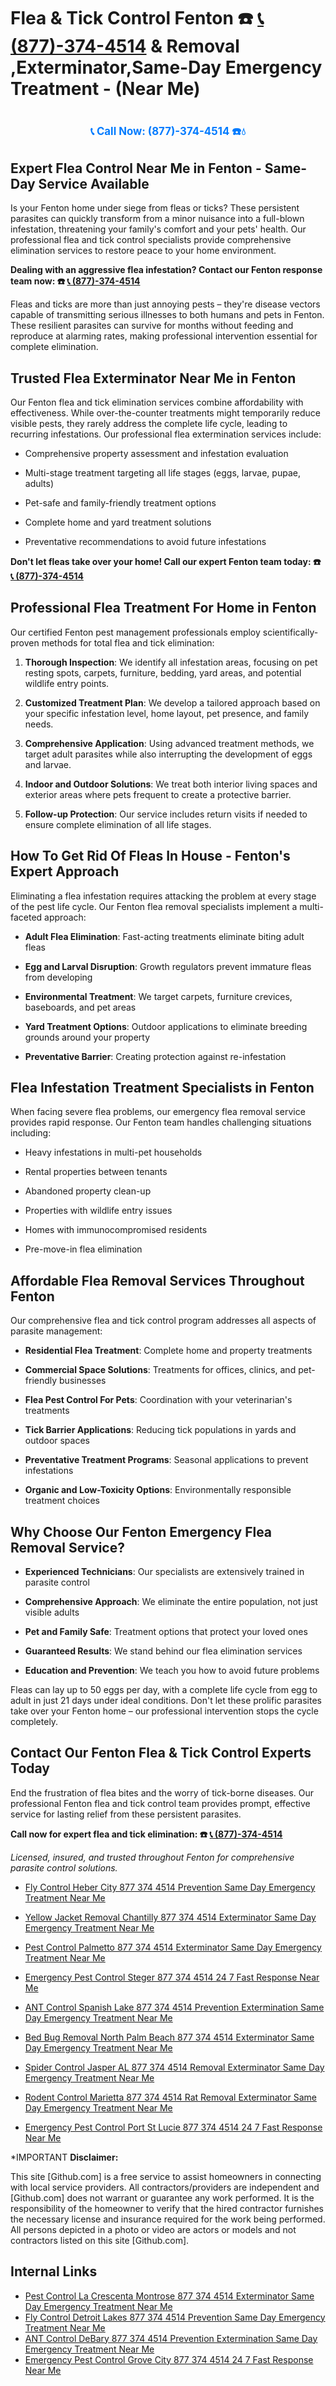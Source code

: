 # Flea & Tick Control Fenton ☎️ [📞 (877)-374-4514](https://pest-control-4514.netlify.app) & Removal ,Exterminator,Same-Day Emergency Treatment - (Near Me) 
# 

<p align="center" style="font-size: 1.2em; font-weight: bold; margin: 20px 0;">
  <a href="https://pest-control-4514.netlify.app" target="_blank" style="color: #007BFF; text-decoration: none;">📞 Call Now: (877)-374-4514 ☎️💧</a>
</p>

## Expert Flea Control Near Me in Fenton - Same-Day Service Available

Is your Fenton home under siege from fleas or ticks? These persistent parasites can quickly transform from a minor nuisance into a full-blown infestation, threatening your family's comfort and your pets' health. Our professional flea and tick control specialists provide comprehensive elimination services to restore peace to your home environment.

**Dealing with an aggressive flea infestation? Contact our Fenton response team now: ☎️ [📞 (877)-374-4514](https://pest-control-4514.netlify.app)**

Fleas and ticks are more than just annoying pests – they're disease vectors capable of transmitting serious illnesses to both humans and pets in Fenton. These resilient parasites can survive for months without feeding and reproduce at alarming rates, making professional intervention essential for complete elimination.

## Trusted Flea Exterminator Near Me in Fenton

Our Fenton flea and tick elimination services combine affordability with effectiveness. While over-the-counter treatments might temporarily reduce visible pests, they rarely address the complete life cycle, leading to recurring infestations. Our professional flea extermination services include:

- Comprehensive property assessment and infestation evaluation  

- Multi-stage treatment targeting all life stages (eggs, larvae, pupae, adults)  

- Pet-safe and family-friendly treatment options  

- Complete home and yard treatment solutions  

- Preventative recommendations to avoid future infestations  

**Don't let fleas take over your home! Call our expert Fenton team today: ☎️ [📞 (877)-374-4514](https://pest-control-4514.netlify.app)**

## Professional Flea Treatment For Home in Fenton

Our certified Fenton pest management professionals employ scientifically-proven methods for total flea and tick elimination:

1. **Thorough Inspection**: We identify all infestation areas, focusing on pet resting spots, carpets, furniture, bedding, yard areas, and potential wildlife entry points.  

2. **Customized Treatment Plan**: We develop a tailored approach based on your specific infestation level, home layout, pet presence, and family needs.  

3. **Comprehensive Application**: Using advanced treatment methods, we target adult parasites while also interrupting the development of eggs and larvae.  

4. **Indoor and Outdoor Solutions**: We treat both interior living spaces and exterior areas where pets frequent to create a protective barrier.  

5. **Follow-up Protection**: Our service includes return visits if needed to ensure complete elimination of all life stages.  

## How To Get Rid Of Fleas In House - Fenton's Expert Approach

Eliminating a flea infestation requires attacking the problem at every stage of the pest life cycle. Our Fenton flea removal specialists implement a multi-faceted approach:

- **Adult Flea Elimination**: Fast-acting treatments eliminate biting adult fleas  

- **Egg and Larval Disruption**: Growth regulators prevent immature fleas from developing  

- **Environmental Treatment**: We target carpets, furniture crevices, baseboards, and pet areas  

- **Yard Treatment Options**: Outdoor applications to eliminate breeding grounds around your property  

- **Preventative Barrier**: Creating protection against re-infestation  

## Flea Infestation Treatment Specialists in Fenton

When facing severe flea problems, our emergency flea removal service provides rapid response. Our Fenton team handles challenging situations including:

- Heavy infestations in multi-pet households  

- Rental properties between tenants  

- Abandoned property clean-up  

- Properties with wildlife entry issues  

- Homes with immunocompromised residents  

- Pre-move-in flea elimination  

## Affordable Flea Removal Services Throughout Fenton

Our comprehensive flea and tick control program addresses all aspects of parasite management:

- **Residential Flea Treatment**: Complete home and property treatments  

- **Commercial Space Solutions**: Treatments for offices, clinics, and pet-friendly businesses  

- **Flea Pest Control For Pets**: Coordination with your veterinarian's treatments  

- **Tick Barrier Applications**: Reducing tick populations in yards and outdoor spaces  

- **Preventative Treatment Programs**: Seasonal applications to prevent infestations  

- **Organic and Low-Toxicity Options**: Environmentally responsible treatment choices  

## Why Choose Our Fenton Emergency Flea Removal Service?

- **Experienced Technicians**: Our specialists are extensively trained in parasite control  

- **Comprehensive Approach**: We eliminate the entire population, not just visible adults  

- **Pet and Family Safe**: Treatment options that protect your loved ones  

- **Guaranteed Results**: We stand behind our flea elimination services  

- **Education and Prevention**: We teach you how to avoid future problems  

Fleas can lay up to 50 eggs per day, with a complete life cycle from egg to adult in just 21 days under ideal conditions. Don't let these prolific parasites take over your Fenton home – our professional intervention stops the cycle completely.

## Contact Our Fenton Flea & Tick Control Experts Today

End the frustration of flea bites and the worry of tick-borne diseases. Our professional Fenton flea and tick control team provides prompt, effective service for lasting relief from these persistent parasites.

**Call now for expert flea and tick elimination: ☎️ [📞 (877)-374-4514](https://pest-control-4514.netlify.app)**

*Licensed, insured, and trusted throughout Fenton for comprehensive parasite control solutions.*


- [Fly Control Heber City 877 374 4514 Prevention Same Day Emergency Treatment Near Me](https://github.com/allyoucaneatsushiin/pest-control/blob/main/Fly-Control-Heber-City-877-374-4514-Prevention-Same-Day-Emergency-Treatment-Near-Me.md)
- [Yellow Jacket Removal Chantilly 877 374 4514 Exterminator Same Day Emergency Treatment Near Me](https://github.com/allyoucaneatsushiin/pest-control/blob/main/Yellow-Jacket-Removal-Chantilly-877-374-4514-Exterminator-Same-Day-Emergency-Treatment-Near-Me.md)
- [Pest Control Palmetto 877 374 4514 Exterminator Same Day Emergency Treatment Near Me](https://github.com/allyoucaneatsushiin/pest-control/blob/main/Pest-Control-Palmetto-877-374-4514-Exterminator-Same-Day-Emergency-Treatment-Near-Me.md)


- [Emergency Pest Control Steger 877 374 4514 24 7 Fast Response Near Me](https://github.com/allyoucaneatsushiin/pest-control/blob/main/Emergency-Pest-Control-Steger-877-374-4514-24-7-Fast-Response-Near-Me.md)
- [ANT Control Spanish Lake 877 374 4514 Prevention Extermination Same Day Emergency Treatment Near Me](https://github.com/allyoucaneatsushiin/pest-control/blob/main/ANT-Control-Spanish-Lake-877-374-4514-Prevention-Extermination-Same-Day-Emergency-Treatment-Near-Me.md)
- [Bed Bug Removal North Palm Beach 877 374 4514 Exterminator Same Day Emergency Treatment Near Me](https://github.com/allyoucaneatsushiin/pest-control/blob/main/Bed-Bug-Removal-North-Palm-Beach-877-374-4514-Exterminator-Same-Day-Emergency-Treatment-Near-Me.md)


- [Spider Control Jasper AL 877 374 4514 Removal Exterminator Same Day Emergency Treatment Near Me](https://github.com/allyoucaneatsushiin/pest-control/blob/main/Spider-Control-Jasper-AL-877-374-4514-Removal-Exterminator-Same-Day-Emergency-Treatment-Near-Me.md)
- [Rodent Control Marietta 877 374 4514 Rat Removal Exterminator Same Day Emergency Treatment Near Me](https://github.com/allyoucaneatsushiin/pest-control/blob/main/Rodent-Control-Marietta-877-374-4514-Rat-Removal-Exterminator-Same-Day-Emergency-Treatment-Near-Me.md)
- [Emergency Pest Control Port St Lucie 877 374 4514 24 7 Fast Response Near Me](https://github.com/allyoucaneatsushiin/pest-control/blob/main/Emergency-Pest-Control-Port-St-Lucie-877-374-4514-24-7-Fast-Response-Near-Me.md)


*IMPORTANT **Disclaimer:**  

This site [Github.com] is a free service to assist homeowners in connecting with local service providers. All contractors/providers are independent and [Github.com] does not warrant or guarantee any work performed. It is the responsibility of the homeowner to verify that the hired contractor furnishes the necessary license and insurance required for the work being performed. All persons depicted in a photo or video are actors or models and not contractors listed on this site [Github.com].


## Internal Links
- [Pest Control La Crescenta Montrose 877 374 4514 Exterminator Same Day Emergency Treatment Near Me](https://github.com/allyoucaneatsushiin/pest-control/blob/main/Pest-Control-La-Crescenta-Montrose-877-374-4514-Exterminator-Same-Day-Emergency-Treatment-Near-Me.md)
- [Fly Control Detroit Lakes 877 374 4514 Prevention Same Day Emergency Treatment Near Me](https://github.com/allyoucaneatsushiin/pest-control/blob/main/Fly-Control-Detroit-Lakes-877-374-4514-Prevention-Same-Day-Emergency-Treatment-Near-Me.md)
- [ANT Control DeBary 877 374 4514 Prevention Extermination Same Day Emergency Treatment Near Me](https://github.com/allyoucaneatsushiin/pest-control/blob/main/ANT-Control-DeBary-877-374-4514-Prevention-Extermination-Same-Day-Emergency-Treatment-Near-Me.md)
- [Emergency Pest Control Grove City 877 374 4514 24 7 Fast Response Near Me](https://github.com/allyoucaneatsushiin/pest-control/blob/main/Emergency-Pest-Control-Grove-City-877-374-4514-24-7-Fast-Response-Near-Me.md)
